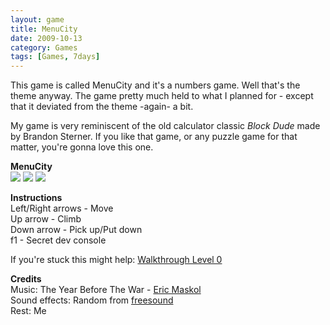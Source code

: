 ```yaml
---
layout: game
title: MenuCity
date: 2009-10-13
category: Games
tags: [Games, 7days]
---
```


This game is called MenuCity and it's a numbers game. Well that's the theme anyway. The game pretty much held to what I planned for - except that it deviated from the theme -again- a bit.

My game is very reminiscent of the old calculator classic *Block Dude* made by Brandon Sterner. If you like that game, or any puzzle game for that matter, you're gonna love this one.

**MenuCity**   
![](/media/images/thumbs/menucity1.png) ![](/media/images/thumbs/menucity2.png) ![](/media/images/thumbs/menucity3.png)

**Instructions**   
Left/Right arrows - Move   
Up arrow - Climb   
Down arrow - Pick up/Put down   
f1 - Secret dev console

If you're stuck this might help: [Walkthrough Level 0](/blog/2009/10/16/menucity_level_0_walkthrough/)

**Credits**   
Music: The Year Before The War - [Eric Maskol](http://ericmaskol.com/)   
Sound effects: Random from [freesound](http://www.freesound.org/)   
Rest: Me
